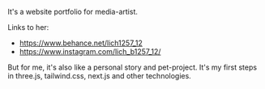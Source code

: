 It's a website portfolio for media-artist.

Links to her:
- https://www.behance.net/lich1257_12
- https://www.instagram.com/lich_b1257_12/

But for me, it's also like a personal story and pet-project.
It's my first steps in three.js, tailwind.css, next.js and other technologies.

